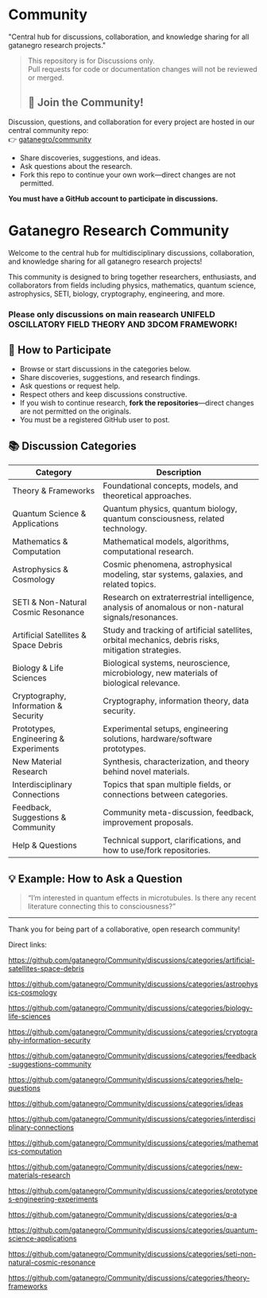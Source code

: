 # Community
"Central hub for discussions, collaboration, and knowledge sharing for all gatanegro research projects."

> This repository is for Discussions only.  
> Pull requests for code or documentation changes will not be reviewed or merged.
>
> ## 📢 Join the Community!

Discussion, questions, and collaboration for every project are hosted in our central community repo:  
👉 [gatanegro/community](https://github.com/gatanegro/community/discussions)

- Share discoveries, suggestions, and ideas.
- Ask questions about the research.
- Fork this repo to continue your own work—direct changes are not permitted.

**You must have a GitHub account to participate in discussions.**

# Gatanegro Research Community

Welcome to the central hub for multidisciplinary discussions, collaboration, and knowledge sharing for all gatanegro research projects!

This community is designed to bring together researchers, enthusiasts, and collaborators from fields including physics, mathematics, quantum science, astrophysics, SETI, biology, cryptography, engineering, and more.

### Please only discussions on main reasearch UNIFELD OSCILLATORY FIELD THEORY AND 3DCOM FRAMEWORK!

## 🚀 How to Participate

- Browse or start discussions in the categories below.
- Share discoveries, suggestions, and research findings.
- Ask questions or request help.
- Respect others and keep discussions constructive.
- If you wish to continue research, **fork the repositories**—direct changes are not permitted on the originals.
- You must be a registered GitHub user to post.

## 📚 Discussion Categories

| Category                               | Description                                                                                               |
|-----------------------------------------|----------------------------------------------------------------------------------------------------------|
| Theory & Frameworks                     | Foundational concepts, models, and theoretical approaches.                                               |
| Quantum Science & Applications          | Quantum physics, quantum biology, quantum consciousness, related technology.                             |
| Mathematics & Computation               | Mathematical models, algorithms, computational research.                                                 |
| Astrophysics & Cosmology                | Cosmic phenomena, astrophysical modeling, star systems, galaxies, and related topics.                    |
| SETI & Non-Natural Cosmic Resonance     | Research on extraterrestrial intelligence, analysis of anomalous or non-natural signals/resonances.      |
| Artificial Satellites & Space Debris    | Study and tracking of artificial satellites, orbital mechanics, debris risks, mitigation strategies.     |
| Biology & Life Sciences                 | Biological systems, neuroscience, microbiology, new materials of biological relevance.                   |
| Cryptography, Information & Security    | Cryptography, information theory, data security.                                                         |
| Prototypes, Engineering & Experiments   | Experimental setups, engineering solutions, hardware/software prototypes.                                 |
| New Material Research                   | Synthesis, characterization, and theory behind novel materials.                                          |
| Interdisciplinary Connections           | Topics that span multiple fields, or connections between categories.                                      |
| Feedback, Suggestions & Community       | Community meta-discussion, feedback, improvement proposals.                                              |
| Help & Questions                        | Technical support, clarifications, and how to use/fork repositories.                                     |

## 💡 Example: How to Ask a Question

> “I’m interested in quantum effects in microtubules. Is there any recent literature connecting this to consciousness?”

---

Thank you for being part of a collaborative, open research community!

Direct links:

https://github.com/gatanegro/Community/discussions/categories/artificial-satellites-space-debris

https://github.com/gatanegro/Community/discussions/categories/astrophysics-cosmology

https://github.com/gatanegro/Community/discussions/categories/biology-life-sciences

https://github.com/gatanegro/Community/discussions/categories/cryptography-information-security

https://github.com/gatanegro/Community/discussions/categories/feedback-suggestions-community

https://github.com/gatanegro/Community/discussions/categories/help-questions

https://github.com/gatanegro/Community/discussions/categories/ideas

https://github.com/gatanegro/Community/discussions/categories/interdisciplinary-connections

https://github.com/gatanegro/Community/discussions/categories/mathematics-computation

https://github.com/gatanegro/Community/discussions/categories/new-materials-research

https://github.com/gatanegro/Community/discussions/categories/prototypes-engineering-experiments

https://github.com/gatanegro/Community/discussions/categories/q-a

https://github.com/gatanegro/Community/discussions/categories/quantum-science-applications

https://github.com/gatanegro/Community/discussions/categories/seti-non-natural-cosmic-resonance

https://github.com/gatanegro/Community/discussions/categories/theory-frameworks



